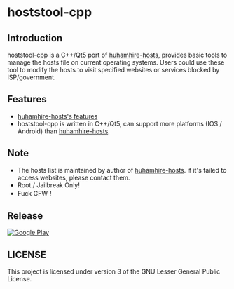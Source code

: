 hoststool-cpp
===============

Introduction
------------

hoststool-cpp is a C++/Qt5 port of  [huhamhire-hosts](https://hosts.huhamhire.com/), provides basic tools to manage the hosts file on current operating systems.
Users could use these tool to modify the hosts to visit specified websites or services blocked by ISP/government. 

Features
--------
- [huhamhire-hosts's features](https://github.com/huhamhire/huhamhire-hosts)
- hoststool-cpp is written in C++/Qt5, can support more platforms (IOS / Android) than [huhamhire-hosts](https://hosts.huhamhire.com/).


Note
----

- The hosts list is maintained by author of [huhamhire-hosts](https://hosts.huhamhire.com/). if it's failed to access websites, please contact them.
- Root / Jailbreak Only!
- Fuck GFW！

Release
-------
[![Google Play](http://developer.android.com/images/brand/en_generic_rgb_wo_45.png)]() 

LICENSE
-------
This project is licensed under version 3 of the GNU Lesser General Public License.